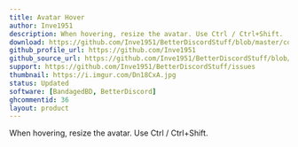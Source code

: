 ```yaml
---
title: Avatar Hover
author: Inve1951
description: When hovering, resize the avatar. Use Ctrl / Ctrl+Shift.
download: https://github.com/Inve1951/BetterDiscordStuff/blob/master/coffee/AvatarHover.plugin.coffee
github_profile_url: https://github.com/Inve1951
github_source_url: https://github.com/Inve1951/BetterDiscordStuff/blob/master/coffee/AvatarHover.plugin.coffee
support: https://github.com/Inve1951/BetterDiscordStuff/issues
thumbnail: https://i.imgur.com/Dn18CxA.jpg
status: Updated
software: [BandagedBD, BetterDiscord]
ghcommentid: 36
layout: product
---
```

When hovering, resize the avatar. Use Ctrl / Ctrl+Shift.